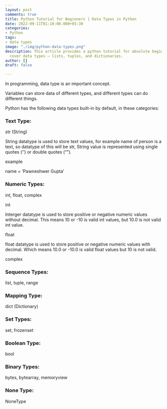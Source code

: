 ```yaml
---
layout: post
comments: true
title: Python Tutorial for Beginners | Data Types in Python
date: 2022-09-11T01:10:00.000+05:30
categories:
- Python
tags:
- data types
image: "./img/python-data-types.png"
description: This article provides a python tutorial for absolute beginners. We will
  cover data types – lists, tuples, and dictionaries.
author: []
draft: false

---
```

In programming, data type is an important concept.

Variables can store data of different types, and different types can do different things.

Python has the following data types built-in by default, in these categories:

### Text Type:

str (String)

String datatype is used to store text values, for example name of person is a text, so datatype of this will be str, String value is represented using single quotes (‘’) or double quotes (“”). 

example

name = ‘Pawneshwer Gupta’

### Numeric Types:

int, float, complex

int

Interger datatype is used to store positive or negative numeric values without decimal. This means 10 or -10 is valid int values, but 10.0 is not valid int value.

float

float datatype is used to store positive or negative numeric values with decimal. Which means 10.0 or -10.0 is valid float values but 10 is not valid.

complex

### Sequence Types:

list, tuple, range

### Mapping Type:

dict (Dictionary)

### Set Types:

set, frozenset

### Boolean Type:

bool

### Binary Types:

bytes, bytearray, memoryview

### None Type:

NoneType